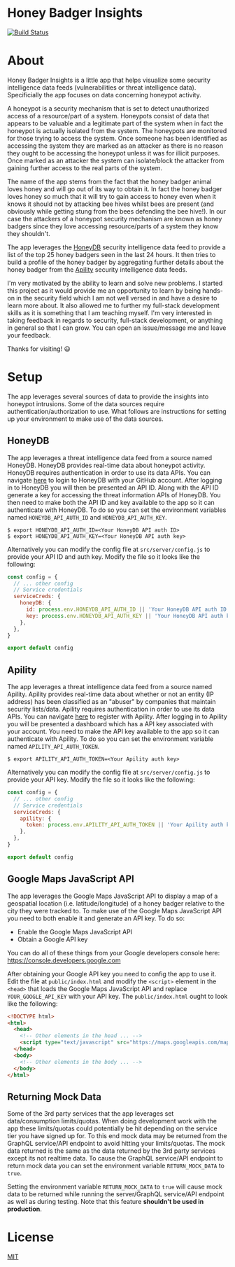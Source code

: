 # Honey Badger Insights

[![Build Status](https://travis-ci.org/Giners/honey-badger-insights.svg?branch=master)](https://travis-ci.org/Giners/honey-badger-insights)

# About

Honey Badger Insights is a little app that helps visualize some security intelligence data feeds (vulnerabilities or threat intelligence data). Specificially the app focuses on data concerning honeypot activity.

A honeypot is a security mechanism that is set to detect unauthorized access of a resource/part of a system. Honeypots consist of data that appears to be valuable and a legitimate part of the system when in fact the honeypot is actually isolated from the system. The honeypots are monitored for those trying to access the system. Once someone has been identified as accessing the system they are marked as an attacker as there is no reason they ought to be accessing the honeypot unless it was for illicit purposes. Once marked as an attacker the system can isolate/block the attacker from gaining further access to the real parts of the system.

The name of the app stems from the fact that the honey badger animal loves honey and will go out of its way to obtain it. In fact the honey badger loves honey so much that it will try to gain access to honey even when it knows it should not by attacking bee hives whilst bees are present (and obviously while getting stung from the bees defending the bee hive!). In our case the attackers of a honeypot security mechanism are known as honey badgers since they love accessing resource/parts of a system they know they shouldn't.

The app leverages the [HoneyDB](https://riskdiscovery.com/honeydb/#about) security intelligence data feed to provide a list of the top 25 honey badgers seen in the last 24 hours. It then tries to build a profile of the honey badger by aggregating further details about the honey badger from the [Apility](https://apility.io/) security intelligence data feeds.

I'm very motivated by the ability to learn and solve new problems. I started this project as it would provide me an opportunity to learn by being hands-on in the security field which I am not well versed in and have a desire to learn more about. It also allowed me to further my full-stack development skills as it is something that I am teaching myself. I'm very interested in taking feedback in regards to security, full-stack development, or anything in general so that I can grow. You can open an issue/message me and leave your feedback.

Thanks for visiting! :smiley:

# Setup

The app leverages several sources of data to provide the insights into honeypot intrusions. Some of the data sources require authentication/authorization to use. What follows are instructions for setting up your environment to make use of the data sources.

## HoneyDB

The app leverages a threat intelligence data feed from a source named HoneyDB. HoneyDB provides real-time data about honeypot activity. HoneyDB requires authentication in order to use its data APIs. You can navigate [here](https://riskdiscovery.com/honeydb/#login) to login to HoneyDB with your GitHub account. After logging in to HoneyDB you will then be presented an API ID. Along with the API ID generate a key for accessing the threat information APIs of HoneyDB. You then need to make both the API ID and key available to the app so it can authenticate with HoneyDB. To do so you can set the environment variables named `HONEYDB_API_AUTH_ID` and `HONEYDB_API_AUTH_KEY`.

```shell
$ export HONEYDB_API_AUTH_ID=<Your HoneyDB API auth ID>
$ export HONEYDB_API_AUTH_KEY=<Your HoneyDB API auth key>
```

Alternatively you can modify the config file at `src/server/config.js` to provide your API ID and auth key. Modify the file so it looks like the following:

```javascript
const config = {
  // ... other config
  // Service credentials
  serviceCreds: {
    honeyDB: {
      id: process.env.HONEYDB_API_AUTH_ID || 'Your HoneyDB API auth ID',
      key: process.env.HONEYDB_API_AUTH_KEY || 'Your HoneyDB API auth key',
    },
  },
}

export default config
```

## Apility

The app leverages a threat intelligence data feed from a source named Apility. Apility provides real-time data about whether or not an entity (IP address) has been classified as an "abuser" by companies that maintain security lists/data. Apility requires authentication in order to use its data APIs. You can navigate [here](https://dashboard.apility.io/#/register) to register with Apility. After logging in to Apility you will be presented a dashboard which has a API key associated with your account. You need to make the API key available to the app so it can authenticate with Apility. To do so you can set the environment variable named `APILITY_API_AUTH_TOKEN`.

```shell
$ export APILITY_API_AUTH_TOKEN=<Your Apility auth key>
```

Alternatively you can modify the config file at `src/server/config.js` to provide your API key. Modify the file so it looks like the following:

```javascript
const config = {
  // ... other config
  // Service credentials
  serviceCreds: {
    apility: {
      token: process.env.APILITY_API_AUTH_TOKEN || 'Your Apility auth key',
    },
  },
}

export default config
```

## Google Maps JavaScript API

The app leverages the Google Maps JavaScript API to display a map of a geospatial location (i.e. latitude/longitude) of a honey badger relative to the city they were tracked to. To make use of the Google Maps JavaScript API you need to both enable it and generate an API key. To do so:

* Enable the Google Maps JavaScript API
* Obtain a Google API key

You can do all of these things from your Google developers console here: https://console.developers.google.com

After obtaining your Google API key you need to config the app to use it. Edit the file at `public/index.html` and modify the `<script>` element in the `<head>` that loads the Google Maps JavaScript API and replace `YOUR_GOOGLE_API_KEY` with your API key. The `public/index.html` ought to look like the following:

```html
<!DOCTYPE html>
<html>
  <head>
    <!-- Other elements in the head ... -->
    <script type="text/javascript" src="https://maps.googleapis.com/maps/api/js?key=BIzaSyBitMQbVSfc7mg-dMEl_bQhJx7xmp9rcB0"></script>
  </head>
  <body>
    <!-- Other elements in the body ... -->
  </body>
</html>
```

## Returning Mock Data

Some of the 3rd party services that the app leverages set data/consumption limits/quotas. When doing development work with the app these limits/quotas could potentially be hit depending on the service tier you have signed up for. To this end mock data may be returned from the GraphQL service/API endpoint to avoid hitting your limits/quotas. The mock data returned is the same as the data returned by the 3rd party services except its not realtime data. To cause the GraphQL service/API endpoint to return mock data you can set the environment variable `RETURN_MOCK_DATA` to `true`.

Setting the environment variable `RETURN_MOCK_DATA` to `true` will cause mock data to be returned while running the server/GraphQL service/API endpoint as well as during testing. Note that this feature **shouldn't be used in production**.

# License

[MIT](https://gine.mit-license.org/)

